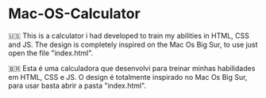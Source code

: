 # Mac-OS-Calculator

🇺🇸 This is a calculator i had developed to train my abilities in HTML, CSS and JS. 
The design is completely inspired on the Mac Os Big Sur, to use just open the file "index.html".

🇧🇷 Esta é uma calculadora que desenvolvi para treinar minhas habilidades em HTML, CSS e JS. 
O design é totalmente inspirado no Mac Os Big Sur, para usar basta abrir a pasta "index.html".
